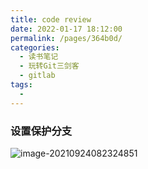 ```yaml
---
title: code review
date: 2022-01-17 18:12:00
permalink: /pages/364b0d/
categories:
  - 读书笔记
  - 玩转Git三剑客
  - gitlab
tags:
  - 
---
```

### 设置保护分支

![image-20210924082324851](http://cdn.sympathy.icu/2021-09-24-002325.png)

